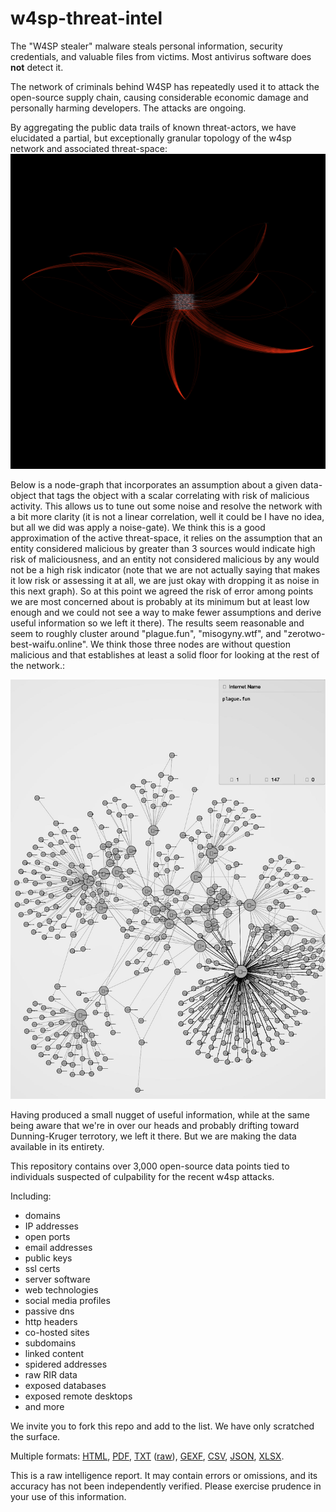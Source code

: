 # w4sp-threat-intel
The "W4SP stealer" malware steals personal information, security credentials, and valuable files from victims. Most antivirus software does **not** detect it.

The network of criminals behind W4SP has repeatedly used it to attack the open-source supply chain, causing considerable economic damage and personally harming developers. The attacks are ongoing.

By aggregating the public data trails of known threat-actors, we have elucidated a partial, but exceptionally granular topology of the w4sp network and associated threat-space:
![Data graph](https://raw.githubusercontent.com/reconSuave/w4sp-threat-intel/main/w4sp-network.cleaned.PNG) 

Below is a node-graph that incorporates an assumption about a given data-object that tags the object with a scalar correlating with risk of malicious activity. This allows us to tune out some noise and resolve the network with a bit more clarity (it is not a linear correlation, well it could be I have no idea, but all we did was apply a noise-gate). We think this is a good approximation of the active threat-space, it relies on the assumption that an entity considered malicious by greater than 3 sources would indicate high risk of maliciousness, and an entity not considered malicious by any would not be a high risk indicator (note that we are not actually saying that makes it low risk or assessing it at all, we are just okay with dropping it as noise in this next graph). So at this point we agreed the risk of error among points we are most concerned about is probably at its minimum but at least low enough and we could not see a way to make fewer assumptions and derive useful information so we left it there). The results seem reasonable and seem to roughly cluster around "plague.fun", "misogyny.wtf", and "zerotwo-best-waifu.online". We think those three nodes are without question malicious and that establishes at least a solid floor for looking at the rest of the network.:

![node graph of highest risk active nodes](1NP91Z0N-V45P-F4GT-60IN-263T45SOFK3D.cleaned.jpeg)

Having produced a small nugget of useful information, while at the same being aware that we're in over our heads and probably drifting toward Dunning-Kruger terrotory, we left it there.  But we are making the data available in its entirety. 

This repository contains over 3,000 open-source data points tied to individuals suspected of culpability for the recent w4sp attacks. 

Including:
- domains
- IP addresses
- open ports
- email addresses
- public keys
- ssl certs
- server software 
- web technologies
- social media profiles
- passive dns 
- http headers
- co-hosted sites
- subdomains 
- linked content 
- spidered addresses
- raw RIR data
- exposed databases
- exposed remote desktops
- and more 

We invite you to fork this repo and add to the list. We have only scratched the surface.

Multiple formats: [HTML](./W4SP-spf.cleaned.html), [PDF](W4SP-spf.cleaned.pdf), [TXT](./w4sp.txt) ([raw](https://raw.githubusercontent.com/reconSuave/w4sp-threat-intel/main/w4sp.txt)), [GEXF](./W4SP-spf.gexf), [CSV](./W4SP-spf.csv), [JSON](./W4SP-spf.json), [XLSX](./W4SP-spf.cleaned.txt).

This is a raw intelligence report. It may contain errors or omissions, and its accuracy has not been independently verified. Please exercise prudence in your use of this information.  

  
